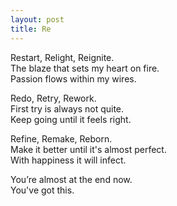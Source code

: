 ```yaml
---
layout: post
title: Re
---
```


Restart, Relight, Reignite. <br>
The blaze that sets my heart on fire. <br>
Passion flows within my wires. <br>

Redo, Retry, Rework. <br>
First try is always not quite. <br>
Keep going until it feels right. <br>

Refine, Remake, Reborn. <br>
Make it better until it's almost perfect. <br>
With happiness it will infect. <br>

You’re almost at the end now. <br>
You've got this. <br>